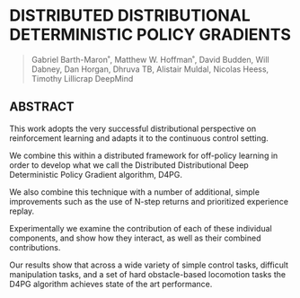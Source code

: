 # DISTRIBUTED DISTRIBUTIONAL DETERMINISTIC POLICY GRADIENTS
> Gabriel Barth-Maron˚, Matthew W. Hoffman˚, David Budden, Will Dabney,
Dan Horgan, Dhruva TB, Alistair Muldal, Nicolas Heess, Timothy Lillicrap
DeepMind

## ABSTRACT
This work adopts the very successful distributional perspective on reinforcement learning and adapts it to the continuous control setting. 

We combine this within a distributed framework for off-policy learning in order to develop what we call the Distributed Distributional Deep Deterministic Policy Gradient algorithm, D4PG.

We also combine this technique with a number of additional, simple improvements such as the use of N-step returns and prioritized experience replay. 

Experimentally we examine the contribution of each of these individual components, and show how they interact, as well as their combined contributions. 

Our results show that across a wide variety of simple control tasks, difficult manipulation tasks, and a set of hard obstacle-based locomotion tasks the D4PG algorithm achieves state of the art performance.
